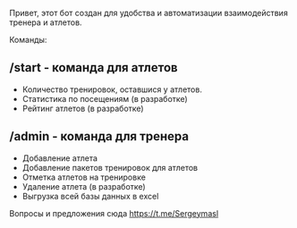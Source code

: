 Привет, этот бот создан для удобства и автоматизации взаимодействия тренера и атлетов.

Команды:

/start - команда для атлетов
----------------------------
- Количество тренировок, оставшися у атлетов.
- Статистика по посещениям (в разработке)
- Рейтинг атлетов (в разработке)

/admin - команда для тренера
----------------------------
- Добавление атлета
- Добавление пакетов тренировок для атлетов
- Отметка атлетов на тренировке
- Удаление атлета (в разработке)
- Выгрузка всей базы данных в excel

Вопросы и предложения сюда https://t.me/Sergeymasl
